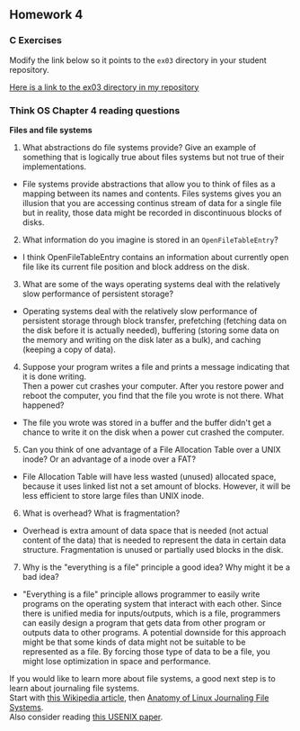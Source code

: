 ## Homework 4

### C Exercises

Modify the link below so it points to the `ex03` directory in your
student repository.

[Here is a link to the ex03 directory in my repository](https://github.com/SungwooPark/ExercisesInC/tree/master/exercises/ex03)

### Think OS Chapter 4 reading questions

**Files and file systems**

1) What abstractions do file systems provide?  Give an example of something that is logically 
true about files systems but not true of their implementations.
- File systems provide abstractions that allow you to think of files as a mapping between its names and contents. Files systems gives you an illusion that you are accessing continus stream of data for a single file but in reality, those data might be recorded in discontinuous blocks of disks.

2) What information do you imagine is stored in an `OpenFileTableEntry`?
- I think OpenFileTableEntry contains an information about currently open file like its current file position and block address on the disk.

3) What are some of the ways operating systems deal with the relatively slow performance of persistent storage?
- Operating systems deal with the relatively slow performance of persistent storage through block transfer, prefetching (fetching data on the disk before it is actually needed), buffering (storing some data on the memory and writing on the disk later as a bulk), and caching (keeping a copy of data).

4) Suppose your program writes a file and prints a message indicating that it is done writing.  
Then a power cut crashes your computer.  After you restore power and reboot the computer, you find that the 
file you wrote is not there.  What happened?
- The file you wrote was stored in a buffer and the buffer didn't get a chance to write it on the disk when a power cut crashed the computer.

5) Can you think of one advantage of a File Allocation Table over a UNIX inode?  Or an advantage of a inode over a FAT?
- File Allocation Table will have less wasted (unused) allocated space, because it uses linked list not a set amount of blocks. However, it will be less efficient to store large files than UNIX inode.

6) What is overhead?  What is fragmentation?
- Overhead is extra amount of data space that is needed (not actual content of the data) that is needed to represent the data in certain data structure. Fragmentation is unused or partially used blocks in the disk.

7) Why is the "everything is a file" principle a good idea?  Why might it be a bad idea?
- "Everything is a file" principle allows programmer to easily write programs on the operating system that interact with each other. Since there is unified media for inputs/outputs, which is a file, programmers can easily design a program that gets data from other program or outputs data to other programs. A potential downside for this approach might be that some kinds of data might not be suitable to be represented as a file. By forcing those type of data to be a file, you might lose optimization in space and performance.

If you would like to learn more about file systems, a good next step is to learn about journaling file systems.  
Start with [this Wikipedia article](https://en.wikipedia.org/wiki/Journaling_file_system), then 
[Anatomy of Linux Journaling File Systems](http://www.ibm.com/developerworks/library/l-journaling-filesystems/index.html).  
Also consider reading [this USENIX paper](https://www.usenix.org/legacy/event/usenix05/tech/general/full_papers/prabhakaran/prabhakaran.pdf).



